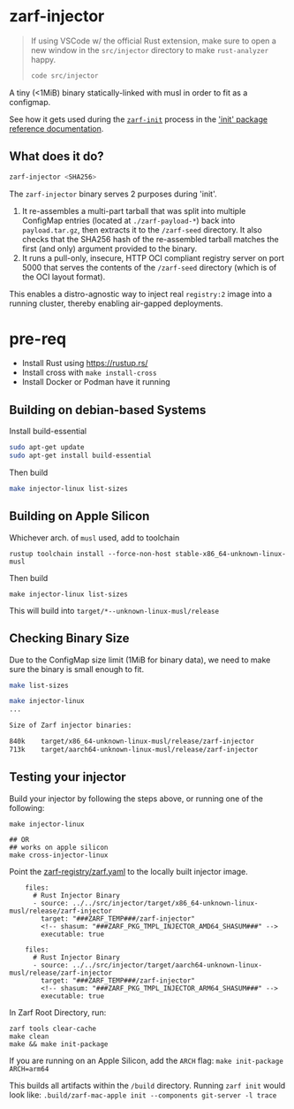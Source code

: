 
# zarf-injector

> If using VSCode w/ the official Rust extension, make sure to open a new window in the `src/injector` directory to make `rust-analyzer` happy.
>
> ```bash
> code src/injector
> ```

A tiny (<1MiB) binary statically-linked with musl in order to fit as a configmap.

See how it gets used during the [`zarf-init`](https://docs.zarf.dev/commands/zarf_init/) process in the ['init' package reference documentation](https://docs.zarf.dev/ref/init-package/).

## What does it do?

```sh
zarf-injector <SHA256>
```

The `zarf-injector` binary serves 2 purposes during 'init'.

1. It re-assembles a multi-part tarball that was split into multiple ConfigMap entries (located at `./zarf-payload-*`) back into `payload.tar.gz`, then extracts it to the `/zarf-seed` directory. It also checks that the SHA256 hash of the re-assembled tarball matches the first (and only) argument provided to the binary.
2. It runs a pull-only, insecure, HTTP OCI compliant registry server on port 5000 that serves the contents of the `/zarf-seed` directory (which is of the OCI layout format).

This enables a distro-agnostic way to inject real `registry:2` image into a running cluster, thereby enabling air-gapped deployments.

# pre-req

* Install Rust using https://rustup.rs/
* Install cross with `make install-cross`
* Install Docker or Podman have it running

## Building on debian-based Systems

Install build-essential
```bash
sudo apt-get update
sudo apt-get install build-essential
```
Then build
```bash
make injector-linux list-sizes
```

## Building on Apple Silicon

Whichever arch. of `musl` used, add to toolchain
```
rustup toolchain install --force-non-host stable-x86_64-unknown-linux-musl
```
Then build
```
make injector-linux list-sizes
```

This will build into `target/*--unknown-linux-musl/release`



## Checking Binary Size

Due to the ConfigMap size limit (1MiB for binary data), we need to make sure the binary is small enough to fit.

```bash
make list-sizes
```

```sh
make injector-linux
...

Size of Zarf injector binaries:

840k    target/x86_64-unknown-linux-musl/release/zarf-injector
713k    target/aarch64-unknown-linux-musl/release/zarf-injector
```

## Testing your injector

Build your injector by following the steps above, or running one of the following:
```
make injector-linux

## OR
## works on apple silicon
make cross-injector-linux

```

Point the [zarf-registry/zarf.yaml](../../packages/zarf-registry/zarf.yaml) to
the locally built injector image.

```
    files:
      # Rust Injector Binary
      - source: ../../src/injector/target/x86_64-unknown-linux-musl/release/zarf-injector
        target: "###ZARF_TEMP###/zarf-injector"
        <!-- shasum: "###ZARF_PKG_TMPL_INJECTOR_AMD64_SHASUM###" -->
        executable: true

    files:
      # Rust Injector Binary
      - source: ../../src/injector/target/aarch64-unknown-linux-musl/release/zarf-injector
        target: "###ZARF_TEMP###/zarf-injector"
        <!-- shasum: "###ZARF_PKG_TMPL_INJECTOR_ARM64_SHASUM###" -->
        executable: true
```

In Zarf Root Directory, run:
```
zarf tools clear-cache
make clean
make && make init-package
```

If you are running on an Apple Silicon, add the `ARCH` flag:  `make init-package ARCH=arm64`

This builds all artifacts within the `/build` directory. Running `zarf init` would look like:
`.build/zarf-mac-apple init --components git-server -l trace`
